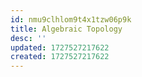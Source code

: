 ```yaml
---
id: nmu9clhlom9t4x1tzw06p9k
title: Algebraic Topology
desc: ''
updated: 1727527217622
created: 1727527217622
---
```

